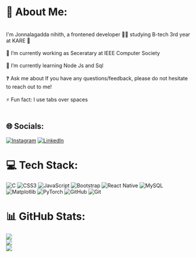 # 💫 About Me:
<br>I'm Jonnalagadda nihith, a frontened developer 👨‍💻 studying B-tech 3rd year at KARE 🚀<br><br>🔭 I’m currently working as Seceratary at IEEE Computer Society <br><br>🌱 I’m currently learning Node Js and Sql<br><br>❓ Ask me about If you have any questions/feedback, please do not hesitate to reach out to me!<br><br>⚡ Fun fact: I use tabs over spaces<br><br>


## 🌐 Socials:
[![Instagram](https://img.shields.io/badge/Instagram-%23E4405F.svg?logo=Instagram&logoColor=white)](https://www.instagram.com/j_nihith?igsh=MWhiZHBzM2xqaXV5Mg==) [![LinkedIn](https://img.shields.io/badge/LinkedIn-%230077B5.svg?logo=linkedin&logoColor=white)](https://www.linkedin.com/in/jonnalagadda-nihit-918027284/) 

# 💻 Tech Stack:
![C](https://img.shields.io/badge/c-%2300599C.svg?style=for-the-badge&logo=c&logoColor=white) ![CSS3](https://img.shields.io/badge/css3-%231572B6.svg?style=for-the-badge&logo=css3&logoColor=white) ![JavaScript](https://img.shields.io/badge/javascript-%23323330.svg?style=for-the-badge&logo=javascript&logoColor=%23F7DF1E) ![Bootstrap](https://img.shields.io/badge/bootstrap-%238511FA.svg?style=for-the-badge&logo=bootstrap&logoColor=white) ![React Native](https://img.shields.io/badge/react_native-%2320232a.svg?style=for-the-badge&logo=react&logoColor=%2361DAFB) ![MySQL](https://img.shields.io/badge/mysql-4479A1.svg?style=for-the-badge&logo=mysql&logoColor=white) ![Matplotlib](https://img.shields.io/badge/Matplotlib-%23ffffff.svg?style=for-the-badge&logo=Matplotlib&logoColor=black) ![PyTorch](https://img.shields.io/badge/PyTorch-%23EE4C2C.svg?style=for-the-badge&logo=PyTorch&logoColor=white) ![GitHub](https://img.shields.io/badge/github-%23121011.svg?style=for-the-badge&logo=github&logoColor=white) ![Git](https://img.shields.io/badge/git-%23F05033.svg?style=for-the-badge&logo=git&logoColor=white)
# 📊 GitHub Stats:
![](https://github-readme-stats.vercel.app/api?username=Nihith303&theme=dark&hide_border=false&include_all_commits=false&count_private=false)<br/>
![](https://github-readme-streak-stats.herokuapp.com/?user=Nihith303i&theme=dark&hide_border=false)<br/>
![](https://github-readme-stats.vercel.app/api/top-langs/?username=Nihith303&theme=dark&hide_border=false&include_all_commits=false&count_private=false&layout=compact)

<!-- Proudly created with GPRM ( https://gprm.itsvg.in ) -->
